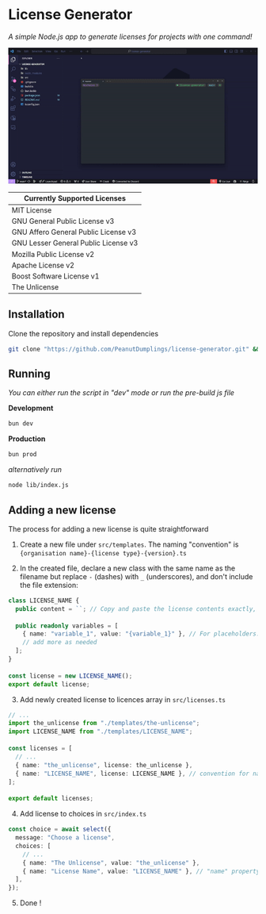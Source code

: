# License Generator

_A simple Node.js app to generate licenses for projects with one command!_

![Example usage](./assets/example.gif)

| **Currently Supported Licenses**     |
| ------------------------------------ |
| MIT License                          |
| GNU General Public License v3        |
| GNU Affero General Public License v3 |
| GNU Lesser General Public License v3 |
| Mozilla Public License v2            |
| Apache License v2                    |
| Boost Software License v1            |
| The Unlicense                        |

## Installation

Clone the repository and install dependencies

```bash
git clone "https://github.com/PeanutDumplings/license-generator.git" && cd license-generator && bun i
```

## Running

_You can either run the script in "dev" mode or run the pre-build js file_

**Development**

```bash
bun dev
```

**Production**

```bash
bun prod
```

_alternatively run_

```bash
node lib/index.js
```

## Adding a new license

The process for adding a new license is quite straightforward

1. Create a new file under `src/templates`. The naming "convention" is `{organisation name}-{license type}-{version}.ts`

2. In the created file, declare a new class with the same name as the filename but replace `-` (dashes) with `_` (underscores), and don't include the file extension:

```ts
class LICENSE_NAME {
  public content = ``; // Copy and paste the license contents exactly, with formatting kept.

  public readonly variables = [
    { name: "variable_1", value: "{variable_1}" }, // For placeholders: name property is the what will be displayed on script prefixed with "Enter ", value property is the actual text in the license to be replaced. Look at the MIT license for help
    // add more as needed
  ];
}

const license = new LICENSE_NAME();
export default license;
```

3. Add newly created license to licences array in `src/licenses.ts`

```ts
// ...
import the_unlicense from "./templates/the-unlicense";
import LICENSE_NAME from "./templates/LICENSE_NAME";

const licenses = [
  // ...
  { name: "the_unlicense", license: the_unlicense },
  { name: "LICENSE_NAME", license: LICENSE_NAME }, // convention for naming "name" property is same as class name in previous step
];

export default licenses;
```

4. Add license to choices in `src/index.ts`

```ts
const choice = await select({
  message: "Choose a license",
  choices: [
    // ...
    { name: "The Unlicense", value: "the_unlicense" },
    { name: "License Name", value: "LICENSE_NAME" }, // "name" property is what will be displayed on the select menu, "value" property must match exactly what the "name" property was set to in the licenses array in step 3
  ],
});
```

5. Done !
